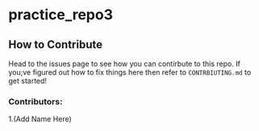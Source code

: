 # practice_repo3

## How to Contribute
Head to the issues page to see how you can contirbute to this repo. 
If you;ve figured out how to fix things here then refer to ```CONTRBIUTING.md``` to get started!

### Contributors:
1.(Add Name Here)

